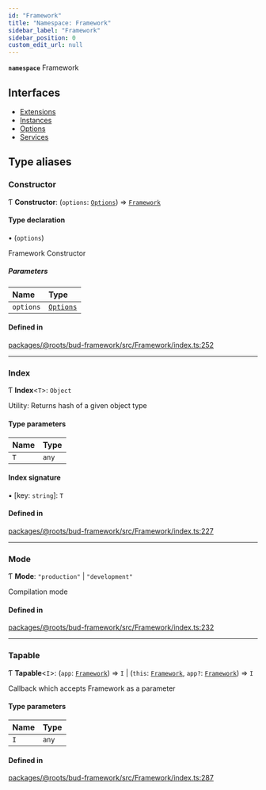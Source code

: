 ```yaml
---
id: "Framework"
title: "Namespace: Framework"
sidebar_label: "Framework"
sidebar_position: 0
custom_edit_url: null
---
```


**`namespace`** Framework

## Interfaces

- [Extensions](../interfaces/Framework.Extensions.md)
- [Instances](../interfaces/Framework.Instances.md)
- [Options](../interfaces/Framework.Options.md)
- [Services](../interfaces/Framework.Services.md)

## Type aliases

### Constructor

Ƭ **Constructor**: (`options`: [`Options`](../interfaces/Framework.Options.md)) => [`Framework`](../classes/Framework.md)

#### Type declaration

• (`options`)

Framework Constructor

##### Parameters

| Name | Type |
| :------ | :------ |
| `options` | [`Options`](../interfaces/Framework.Options.md) |

#### Defined in

[packages/@roots/bud-framework/src/Framework/index.ts:252](https://github.com/roots/bud/blob/f85a5e1be/packages/@roots/bud-framework/src/Framework/index.ts#L252)

___

### Index

Ƭ **Index**<`T`\>: `Object`

Utility: Returns hash of a given object type

#### Type parameters

| Name | Type |
| :------ | :------ |
| `T` | `any` |

#### Index signature

▪ [key: `string`]: `T`

#### Defined in

[packages/@roots/bud-framework/src/Framework/index.ts:227](https://github.com/roots/bud/blob/f85a5e1be/packages/@roots/bud-framework/src/Framework/index.ts#L227)

___

### Mode

Ƭ **Mode**: ``"production"`` \| ``"development"``

Compilation mode

#### Defined in

[packages/@roots/bud-framework/src/Framework/index.ts:232](https://github.com/roots/bud/blob/f85a5e1be/packages/@roots/bud-framework/src/Framework/index.ts#L232)

___

### Tapable

Ƭ **Tapable**<`I`\>: (`app`: [`Framework`](../classes/Framework.md)) => `I` \| (`this`: [`Framework`](../classes/Framework.md), `app?`: [`Framework`](../classes/Framework.md)) => `I`

Callback which accepts Framework as a parameter

#### Type parameters

| Name | Type |
| :------ | :------ |
| `I` | `any` |

#### Defined in

[packages/@roots/bud-framework/src/Framework/index.ts:287](https://github.com/roots/bud/blob/f85a5e1be/packages/@roots/bud-framework/src/Framework/index.ts#L287)
